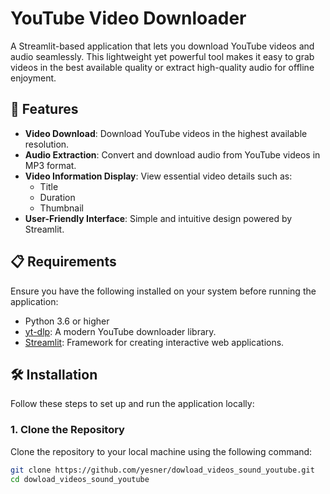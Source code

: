 # YouTube Video Downloader  

A Streamlit-based application that lets you download YouTube videos and audio seamlessly. This lightweight yet powerful tool makes it easy to grab videos in the best available quality or extract high-quality audio for offline enjoyment.  

## 🚀 Features  
- **Video Download**: Download YouTube videos in the highest available resolution.  
- **Audio Extraction**: Convert and download audio from YouTube videos in MP3 format.  
- **Video Information Display**: View essential video details such as:  
  - Title  
  - Duration  
  - Thumbnail  
- **User-Friendly Interface**: Simple and intuitive design powered by Streamlit.  

## 📋 Requirements  
Ensure you have the following installed on your system before running the application:  
- Python 3.6 or higher  
- [yt-dlp](https://github.com/yt-dlp/yt-dlp): A modern YouTube downloader library.  
- [Streamlit](https://streamlit.io/): Framework for creating interactive web applications.  

## 🛠 Installation  

Follow these steps to set up and run the application locally:  

### 1. Clone the Repository  
Clone the repository to your local machine using the following command:  
```sh  
git clone https://github.com/yesner/dowload_videos_sound_youtube.git  
cd dowload_videos_sound_youtube  
